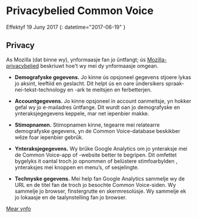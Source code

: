 # Privacybelied Common Voice

Effektyf ⁨19 Juny 2017⁩ {: datetime="2017-06-19" }

## Privacy

As Mozilla (dat binne wy), ynformaasje fan jo ûntfangt; ús [Mozilla-privacybelied](https://www.mozilla.org/privacy) beskriuwt hoe't wy mei dy ynformaasje omgean.

* **Demografyske gegevens.** Jo kinne ús opsjoneel gegevens stjoere lykas jo aksint, leeftiid en geslacht. Dit helpt ús en oare ûndersikers spraak-nei-tekst-technology en -ark te meitsjen en ferbetterjen.

* **Accountgegevens.** Jo kinne opsjoneel in account oanmeitsje, yn hokker gefal wy jo e-mailadres ûntfange. Dit wurdt oan jo demografyske en ynteraksjegegevens keppele, mar net iepenbier makke.

* **Stimopnamen.** Stimopnamen kinne, tegearre mei relatearre demografyske gegevens, yn de Common Voice-database beskikber wêze foar iepenbier gebrûk.

* **Ynteraksjegegevens.** Wy brûke Google Analytics om jo ynteraksje mei de Common Voice-app of -website better te begripen. Dit omfettet bygelyks it oantal troch jo opnommen of belústere stimfoarbylden , ynteraksjes mei knoppen en menu’s, of sesjelingte.

* **Technyske gegevens.** Mei help fan Google Analytics sammelje wy de URL en de titel fan de troch jo besochte Common Voice-siden. Wy sammelje jo browser, finstergrutte en skermresolúsje. Wy sammelje ek jo lokaasje en de taalynstelling fan jo browser.

[Mear ynfo](https://github.com/mozilla/voice-web/blob/master/docs/data_dictionary.md)
